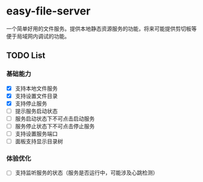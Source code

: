 # easy-file-server

一个简单好用的文件服务。提供本地静态资源服务的功能，将来可能提供剪切板等便于局域网内调试的功能。

## TODO List

### 基础能力
- [x] 支持本地文件服务
- [x] 支持设置文件目录
- [x] 支持停止服务
- [ ] 提示服务启动状态
- [ ] 服务启动状态下不可点击启动服务
- [ ] 服务停止状态下不可点击停止服务
- [ ] 支持设置服务端口
- [ ] 面板支持显示目录树

### 体验优化
- [ ] 支持监听服务的状态（服务是否运行中，可能涉及心跳检测）
